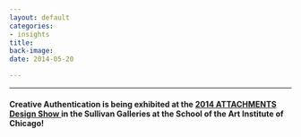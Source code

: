 ```yaml
---
layout: default
categories:
- insights
title: 
back-image: 
date: 2014-05-20

---
```


<hr/>

<h4 class="col-md-8 col-md-offset-2 vcenter">Creative Authentication is being exhibited at the <a href="http://saic-mfa.com/attachments2014/carlos-ortega-morales/" target="_blank"> 2014 ATTACHMENTS Design Show  </a> in the Sullivan Galleries at the School of the Art Institute of Chicago!</h4>
